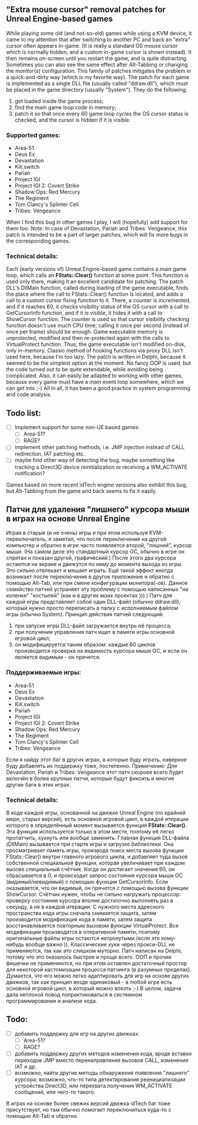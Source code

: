 ## "Extra mouse cursor" removal patches for Unreal Engine-based games

While playing some old (and not-so-old) games while using a KVM device, it came to my attention that after switching to another PC and back an "extra" cursor often appears in-game. (It is really a standard OS mouse cursor which is normally hidden, and a custom in-game cursor is shown instead). It then remains on-screen until you restart the game, and is quite distracting. Sometimes you can also see the same effect after Alt-Tabbing or changing the monitor(s) configuration.
This family of patches mitigates the problem in a quick-and-dirty way (which is my favorite way). The patch for each game is implemented as a single DLL file (usually called "ddraw.dll"), which must be placed in the game directory (usually "System"). They do the following:
1) get loaded inside the game process;
2) find the main game loop code in memory;
3) patch it so that once every 60 game loop cycles the OS cursor status is checked, and the cursor is hidden if it is visible.

### Supported games:
* Area-51
* Deus Ex
* Devastation
* Kill.switch
* Pariah
* Project IGI
* Project IGI 2: Covert Strike
* Shadow Ops: Red Mercury
* The Regiment
* Tom Clancy's Splinter Cell
* Tribes: Vengeance

When I find this bug in other games I play, I will (hopefully) add support for them too.
_Note:_ In case of Devastation, Pariah and Tribes: Vengeance, this patch is intended to be a part of larger patches, which will fix more bugs in the corresponding games.

### Technical details:
Each (early versions of) Unreal Engine-based game contains a main game loop, which calls an **FStats::Clear()** function at some point. This function is used only there, making it an excellent candidate for patching.
The patch DLL's DllMain function, called during loading of the game executable, finds the place where the call to FStats::Clear() function is located, and adds a call to a custom cursor fixing function to it. There, a counter is incremented, and if it reaches 60, it checks visibility status of the OS cursor with a call to GetCursorInfo function, and if it is visible, it hides it with a call to ShowCursor function. The counter is used so that cursor visibility checking function doesn't use much CPU time; calling it once per second (instead of once per frame) should be enough. Game executable memory is unprotected, modified and then re-protected again with the calls to VirtualProtect function.
Thus, the game executable isn't modified on-disk, only in-memory.
Classic method of hooking functions via proxy DLL isn't used here, because I'm too lazy.
The patch is written in Delphi, because it seemed to be the simplest option at the moment. No fancy OOP is used, but the code turned out to be quite extendable, while avoiding being complicated.
Also, it can easily be adapted to working with other games, because every game must have a main event loop somewhere, which we can get into ;-)
All in all, it has been a good practice in system programming and code analysis.

## Todo list:
- [ ] Implement support for some non-UE based games:
	- [ ] Area-51?
	- [ ] RAGE?
- [ ] implement other patching methods, i.e. JMP injection instead of CALL redirection, IAT patching etc.
- [ ] maybe find other way of detecting the bug, maybe something like tracking a Direct3D device reinitialization or receiving a WM_ACTIVATE notification?

Games based on more recent idTech engine versions also exhibit this bug, but Alt-Tabbing from the game and back seems to fix it easily.

## Патчи для удаления "лишнего" курсора мыши в играх на основе Unreal Engine

Играя в старые (и не очень) игры и при этом используя KVM-переключатель, я заметил, что после переключения на другой компьютер и обратно в игре часто появляется второй, "лишний", курсор мыши. (На самом деле это стандартный курсор  ОС, обычно в игре он спрятан и показан другой, графический.) После этого два курсора остаются на экране и движутся по нему до момента выхода из игры. Это сильно отвлекает и мешает играть. Ещё такой эффект иногда возникает после переключения в другое приложение и обратно с помощью Alt-Tab, или при смене конфигурации монитора(-ов).
Данное семейство патчей устраняет эту проблему с помощью написанных "на коленке" "костылей" (как и в других моих проектах ))) )
Патч для каждой игры представляет собой один DLL-файл (обычно ddraw.dll), который нужно просто переписать в папку с исполняемым файлом игры (обычно System). Принцип действия патчей следующий:
1) при запуске игры DLL-файл загружается внутрь её процесса;
2) при получении управления патч ищет в памяти игры основной игровой цикл;
3) он модифицируется таким образом: каждые 60 циклов производится проверка на видимость курсора мыши ОС, и если он является видимым - он прячется.

### Поддерживаемые игры:
* Area-51
* Deus Ex
* Devastation
* Kill.switch
* Pariah
* Project IGI
* Project IGI 2: Covert Strike
* Shadow Ops: Red Mercury
* The Regiment
* Tom Clancy's Splinter Cell
* Tribes: Vengeance

Если я найду этот баг в других играх, в которые буду играть, наверное буду добавлять их поддержку тоже, постепенно.
_Примечание:_ Для Devastation, Pariah и Tribes: Vengeance этот патч скороее всего будет включён в более крупные патчи, которые будут фиксить и многие другие баги в этих играх.

### Technical details:
В коде каждой игры, основанной на движке Unreal Engine (по крайней мере, старых версий), есть основной игровой цикл, в каждой итерации которого в определённый момент вызывается функция **FStats::Clear()**. Эта функция используется только в этом месте, поэтому её легко пропатчить, хукнуть или вообще заменить.
Главная функция DLL-файла (DllMain) вызывается при старте игры и загрузке библиотеки. Она просматривает память игры, производя поиск места вызова функции FStats::Clear() внутри главного игрового цикла, и добавляет туда вызов собственной специальной функции, которая увеличивает при каждом вызове специальный счётчик. Когда он достигает значения 60, он сбрасывается в 0, и происходит запрос состояния курсора мыши ОС (видимый/невидимый) с помощью функции GetCursorInfo. Если оказывается, что он видимый, он прячется с помощью вызова функции ShowCursor. Счётчик нужен, чтобы не сильно нагружать процессор: проверку состояния курсора вполне достаточно выполнять раз в секунду, а не в каждой итерации. С нужного места адресного пространства кода игры сначала снимается защита, затем производится модификация кода в памяти, затем защита восстанавливается повторным вызовом функции VirtualProtect.
Все модификации производятся в оперативной памяти, поэтому оригинальные файлы игры остаются нетронутыми (если это кому-нибудь вообще важно )).
Классические хуки через прокси-DLL не применяются, так как это слишком муторно.
Патч написан на Delphi, потому что это оказалось быстрее и проще всего. ООП и прочие фишечки не применяются, но при этом оставлен достаточный простор для некоторой кастомизации процесса патчинга (в разумных пределах).
Думается, что его можно легко адаптировать для игр на основе других движков, так как принцип везде одинаковый - в любой игре есть основной игровой цикл, в который можно влезть ;-)
В целом, задача дала неплохой повод попрактиковаться в системном программировании и анализе кода.

## Todo:
- [ ] добавить поддержку для игр на других движках:
	- [ ] Area-51?
	- [ ] RAGE?
- [ ] добавить поддержку других методов изменения кода, вроде вставки переходов JMP вместо перенаправления вызовов CALL, изменения IAT и др.
- [ ] возможно, найти другие методы обнаружения появления "лишнего" курсора: возможно, что-то типа детектирования реинициализации устройства Direct3D, или перехвата получения WM_ACTIVATE сообщений, или чего-то такого.

В играх на основе более свежих версий движка idTech баг тоже присутствует, но там обычно помогает переключиться куда-то с помощью Alt-Tab и обратно.
